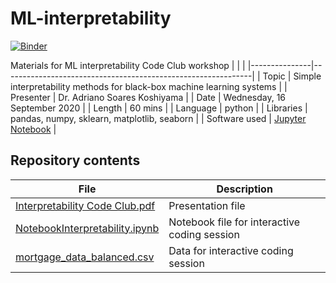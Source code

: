 # ML-interpretability

[![Binder](https://mybinder.org/badge_logo.svg)](https://mybinder.org/v2/gh/IHI-Code-Club/ML_interpretability/78ac7b22231a6913a4829725fda89692775c4a92)

Materials for ML interpretability Code Club workshop
|               |                                                              |
|---------------|--------------------------------------------------------------|
| Topic         | Simple interpretability methods for black-box machine learning systems                         |
| Presenter     | Dr. Adriano Soares Koshiyama                                 |
| Date          | Wednesday, 16 September 2020                                 |
| Length        | 60 mins                                                      |
| Language      | python                                                       |
| Libraries     | pandas, numpy, sklearn, matplotlib, seaborn                 |
| Software used | [Jupyter Notebook](https://jupyter.org/install) |

## Repository contents

| File                   | Description                         |
|------------------------|-------------------------------------|
| [Interpretability Code Club.pdf](Interpretability%20Code%20Club.pdf) | Presentation file |
| [NotebookInterpretability.ipynb](NotebookInterpretability.ipynb) | Notebook file for interactive coding session |
| [mortgage_data_balanced.csv](mortgage_data_balanced.csv)   | Data for interactive coding session |


